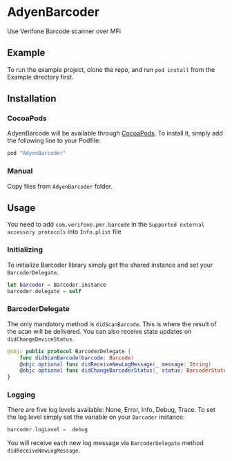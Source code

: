 # AdyenBarcoder
Use Verifone Barcode scanner over MFi

## Example

To run the example project, clone the repo, and run `pod install` from the Example directory first.

## Installation

### CocoaPods

AdyenBarcode will be available through [CocoaPods](http://cocoapods.org). To install
it, simply add the following line to your Podfile:

```ruby
pod "AdyenBarcoder"
```

### Manual

Copy files from `AdyenBarcoder` folder.

## Usage

You need to add `com.verifone.pmr.barcode` in the `Supported external accessory protocols` into `Info.plist` file

### Initializing

To initialize Barcoder library simply get the shared instance and set your `BarcoderDelegate`.
```swift
let barcoder = Barcoder.instance
barcoder.delegate = self
```

### BarcoderDelegate

The only mandatory method is `didScanBarcode`. This is where the result of the scan will be delivered. You can also receive state updates on `didChangeDeviceStatus`. 

```swift
@objc public protocol BarcoderDelegate {
    func didScanBarcode(barcode: Barcode)
    @objc optional func didReceiveNewLogMessage(_ message: String)
    @objc optional func didChangeBarcoderStatus(_ status: BarcoderStatus)
}
```

### Logging

There are five log levels available: None, Error, Info, Debug, Trace. 
To set the log level simply set the variable on your `Barcoder` instance: 
```swift
barcoder.logLevel = .debug
```
You will receive each new log message via `BarcoderDelegate` method `didReceiveNewLogMessage`.
